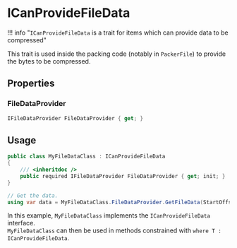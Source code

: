 ﻿# ICanProvideFileData

!!! info "`ICanProvideFileData` is a trait for items which can provide data to be compressed"

This trait is used inside the packing code (notably in `PackerFile`) to provide the bytes to be compressed.

## Properties

### FileDataProvider

```csharp
IFileDataProvider FileDataProvider { get; }
```

## Usage

```csharp
public class MyFileDataClass : ICanProvideFileData
{
    /// <inheritdoc />
    public required IFileDataProvider FileDataProvider { get; init; }
}

// Get the data.
using var data = MyFileDataClass.FileDataProvider.GetFileData(StartOffset, (uint)ChunkSize);
```

In this example, `MyFileDataClass` implements the `ICanProvideFileData` interface.  
`MyFileDataClass` can then be used in methods constrained with `where T : ICanProvideFileData`.
